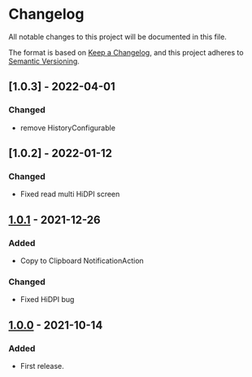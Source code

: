 # Changelog
All notable changes to this project will be documented in this file.

The format is based on [Keep a Changelog](https://keepachangelog.com/en/1.0.0/),
and this project adheres to [Semantic Versioning](https://semver.org/spec/v2.0.0.html).

## [1.0.3] - 2022-04-01
### Changed
- remove HistoryConfigurable

## [1.0.2] - 2022-01-12
### Changed
- Fixed read multi HiDPI screen

## [1.0.1] - 2021-12-26
### Added
- Copy to Clipboard NotificationAction

### Changed
- Fixed HiDPI bug

## [1.0.0] - 2021-10-14
### Added
- First release.

[Unreleased]: https://github.com/jumkey/codeit/compare/master...develop
[1.0.1]: https://github.com/jumkey/codeit/releases/tag/v1.0.2
[1.0.1]: https://github.com/jumkey/codeit/releases/tag/v1.0.1
[1.0.0]: https://github.com/jumkey/codeit/releases/tag/v1.0.0
